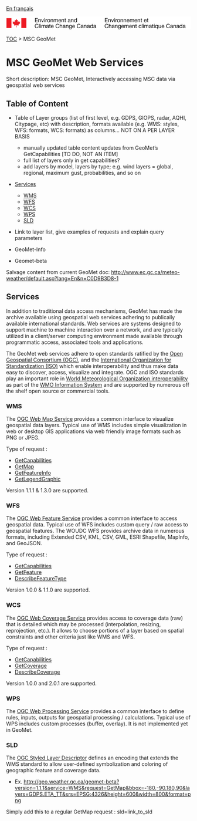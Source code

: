 [En français](readme_fr.md)

![ECCC logo](../img_eccc-logo.png)

[TOC](../readme.md) > MSC GeoMet


MSC GeoMet Web Services
=======================

Short description: MSC GeoMet, Interactively accessing MSC data via geospatial web services

Table of Content
----------------

* Table of Layer groups (list of first level, e.g. GDPS, GIOPS, radar, AQHI, Citypage, etc) with description, formats available (e.g. WMS: styles, WFS: formats, WCS: formats) as columns... NOT ON A PER LAYER BASIS
	* manually updated table content updates from GeoMet’s GetCapabilities [TO DO, NOT AN ITEM]
	* full list of layers only in get capabilities?
	* add layers by model, layers by type; e.g. wind layers = global, regional, maximum gust, probabilities, and so on
	
* [Services](#Services)
	* [WMS](#WMS)
	* [WFS](#WFS)
	* [WCS](#WCS)
	* [WPS](#WPS)
    * [SLD](#SLD)
* Link to layer list, give examples of requests and explain query parameters 
* GeoMet-Info
* Geomet-beta

Salvage content from current GeoMet doc: http://www.ec.gc.ca/meteo-weather/default.asp?lang=En&n=C0D9B3D8-1

## Services

In addition to traditional data access mechanisms, GeoMet has made the archive available using geospatial web services adhering to publically available international standards. Web services are systems designed to support machine to machine interaction over a network, and are typically utilized in a client/server computing environment made available through programmatic access, associated tools and applications.

The GeoMet web services adhere to open standards ratified by the [Open Geospatial Consortium (OGC)](http://www.opengeospatial.org/), and the [International Organization for Standardization (ISO)](http://www.isotc211.org/) which enable interoperability and thus make data easy to discover, access, visualize and integrate. OGC and ISO standards play an important role in [World Meteorological Organization interoperability](http://www.wmo.int/pages/prog/www/WIS/documents/MOAWMO_OGC.pdf) as part of the [WMO Information System](http://www.wmo.int/pages/prog/www/WIS/) and are supported by numerous off the shelf open source or commercial tools.

### WMS
The [OGC Web Map Service](http://www.opengeospatial.org/standards/wms) provides a common interface to visualize geospatial data layers. Typical use of WMS includes simple visualization in web or desktop GIS applications via web friendly image formats such as PNG or JPEG.

Type of request : 
* [GetCapabilities](http://geo.weather.gc.ca/geomet/?version=1.3.0&service=WMS&request=GetCapabilities)
* [GetMap](http://geo.weather.gc.ca/geomet/?service=WMS&version=1.3.0&request=GetMap&bbox=-180,-90,90,180&crs=EPSG:4326&width=800&height=600&layers=GDPS.ETA_TT&style=DEFAULT)
* [GetFeatureInfo](http://geo.weather.gc.ca/geomet/?SERVICE=WMS&VERSION=1.1.1&REQUEST=GetFeatureInfo&QUERY_LAYERS=GDPS.ETA_TT&INFO_FORMAT=text/plain&X=1&Y=1&EXCEPTIONS=xml&LAYERS=GDPS.ETA_TT&CRS=CRS:84&BBOX=-73.5,45.6,-73.6,45.4&WIDTH=1&HEIGHT=1)
* [GetLegendGraphic](http://geo.weather.gc.ca/geomet//?LANG=E%26SERVICE=WMS%26VERSION=1.1.1%26REQUEST=GetLegendGraphic%26STYLE=TEMPERATURE%26LAYER=GDPS.ETA_TT%26format=image/png)

Version 1.1.1 & 1.3.0 are supported.

### WFS

The [OGC Web Feature Service](http://www.opengeospatial.org/standards/wfs) provides a common interface to access geospatial data. Typical use of WFS includes custom query / raw access to geospatial features. The WOUDC WFS provides archive data in numerous formats, including Extended CSV, KML, CSV, GML, ESRI Shapefile, MapInfo, and GeoJSON.

Type of request :

* [GetCapabilities](http://geo.weather.gc.ca/geomet/?version=1.1.0&service=WFS&request=GetCapabilities)
* [GetFeature](http://geo.weather.gc.ca/geomet-beta/?version=1.1.0&service=WFS&request=GetFeature&typename=CURRENT_CONDITIONS&SRS=EPSG:4326&BBOX=-73.6,45.4,-73.5,45.6)
* [DescribeFeatureType](http://geo.weather.gc.ca/geomet-beta/?version=1.1.0&service=WFS&request=DescribeFeatureType)

Version 1.0.0 & 1.1.0 are supported.

### WCS

The [OGC Web Coverage Service](http://www.opengeospatial.org/standards/wcs) provides access to coverage data (raw) that is detailed which may be processed (interpolation, resizing, reprojection, etc.). It allows to choose portions of a layer based on spatial constraints and other criteria just like WMS and WFS.

Type of request : 
* [GetCapabilities](http://geo.weather.gc.ca/geomet-beta?version=1.0.0&service=WCS&request=GetCapabilities)
* [GetCoverage](http://geo.weather.gc.ca/geomet-beta/?version=1.0.0&service=WCS&request=GetCoverage&coverage=GDPS.ETA_TT&format=GTiff&bbox=-180,-90,180,90&crs=EPSG:4326&width=800&height=600)
* [DescribeCoverage](http://geo.weather.gc.ca/geomet-beta/?version=1.0.0&service=WCS&request=DescribeCoverage&coverage=GDPS.ETA_TT&format=GTiff&bbox=-180,-90,180,90&crs=EPSG:4326&width=800&height=600)



Version 1.0.0 and 2.0.1 are supported.

### WPS

The [OGC Web Processing Service](http://www.opengeospatial.org/standards/wps) provides a common interface to define rules, inputs, outputs for geospatial processing / calculations. Typical use of WPS includes custom processes (buffer, overlay). It is not implemented yet in GeoMet.

### SLD

The [OGC Styled Layer Descriptor](http://www.opengeospatial.org/standards/sld) defines an encoding that extends the WMS standard to allow user-defined symbolization and coloring of geographic feature and coverage data.

* Ex. http://geo.weather.gc.ca/geomet-beta?version=1.1.1&service=WMS&request=GetMap&bbox=-180,-90,180,90&layers=GDPS.ETA_TT&srs=EPSG:4326&height=600&width=800&format=png

Simply add this to a regular GetMap request : sld=link_to_sld
